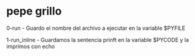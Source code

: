 # pepe grillo

0-run - Guardo el nombre del archivo a ejecutar en la variable $PYFILE

1-run_inline - Guardamos la sentencia prinft en la variable $PYCODE y la imprimos con echo